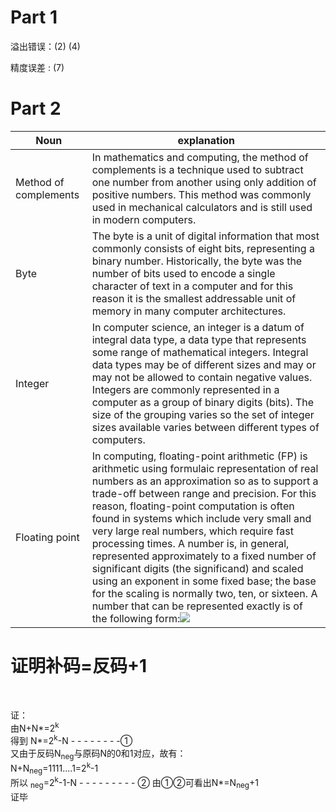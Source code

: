 # Part 1

溢出错误：(2) (4)

精度误差 :   (7)

# Part 2

|Noun|explanation|
|------|------|
|Method of complements|In mathematics and computing, the method of complements is a technique used to subtract one number from another using only addition of positive numbers. This method was commonly used in mechanical calculators and is still used in modern computers.|
|Byte|The byte is a unit of digital information that most commonly consists of eight bits, representing a binary number. Historically, the byte was the number of bits used to encode a single character of text in a computer and for this reason it is the smallest addressable unit of memory in many computer architectures.|
|Integer|In computer science, an integer is a datum of integral data type, a data type that represents some range of mathematical integers. Integral data types may be of different sizes and may or may not be allowed to contain negative values. Integers are commonly represented in a computer as a group of binary digits (bits). The size of the grouping varies so the set of integer sizes available varies between different types of computers. |
|Floating point|In computing, floating-point arithmetic (FP) is arithmetic using formulaic representation of real numbers as an approximation so as to support a trade-off between range and precision. For this reason, floating-point computation is often found in systems which include very small and very large real numbers, which require fast processing times. A number is, in general, represented approximately to a fixed number of significant digits (the significand) and scaled using an exponent in some fixed base; the base for the scaling is normally two, ten, or sixteen. A number that can be represented exactly is of the following form:![](https://wikimedia.org/api/rest_v1/media/math/render/svg/ae814346939ac31086e1d0286c41d98e6b053102)|

# 证明补码=反码+1   
<br>

证：<br>   由N+N*=2<sup>k</sup>
<br> 得到 N*=2<sup>k</sup>-N - - - - - - - -①
<br>又由于反码N<sub>neg</sub>与原码N的0和1对应，故有：<br>N+N<sub>neg</sub>=1111....1=2<sup>k</sup>-1<br>所以   <sub>neg</sub>=2<sup>k</sup>-1-N - - - - - - - - - ②
由①②可看出N*=N<sub>neg</sub>+1<br>证毕 

